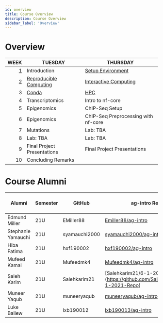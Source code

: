 ```yaml
---
id: overview
title: Course Overview
description: Course Overview
sidebar_label: 'Overview'
---
```


# Overview

|                    WEEK | TUESDAY                                      | THURSDAY                                      |
| ----------------------: | -------------------------------------------- | --------------------------------------------- |
|       [1](./week_01.md) | Introduction                                 | [Setup Environment](./week_01.md)             |
| [2](./week_02/intro.md) | [Reproducible Computing](./week_02/intro.md) | [Interactive Computing](./week_02/jupyter.md) |
|                       3 | [Conda](./week_03/conda.md)                  | [HPC](./week_03/hpc.md)                       |
|                       4 | Transcriptomics                              | Intro to nf-core                              |
|                       5 | Epigenomics                                  | ChIP-Seq Setup                                |
|                       6 | Epigenomics                                  | ChIP-Seq Preprocessing with nf-core           |
|                       7 | Mutations                                    | Lab: TBA                                      |
|                       8 | Lab: TBA                                     | Lab: TBA                                      |
|                       9 | Final Project Presentations                  | Final Project Presentations                   |
|                      10 | Concluding Remarks                           |                                               |

# Course Alumni

| Alumni             | Semester | GitHub        | ag-intro Repo                                                                | Final Project Repo |
| ------------------ | -------- | ------------- | ---------------------------------------------------------------------------- | ------------------ |
| Edmund Miller      | 21U      | EMiller88     | [Emiller88/ag-intro](https://github.com/Emiller88/ag-intro)                  |                    |
| Stephanie Yamauchi | 21U      | syamauchi2000 | [syamauchi2000/ag-intro](https://github.com/syamauchi2000/ag-intro)          |                    |
| Hiba Fatima        | 21U      | hxf190002     | [hxf190002/ag-intro](https://github.com/hxf190002/ag-intro)                  |                    |
| Mufeed Kamal       | 21U      | Mufeedmk4     | [Mufeedmk4/ag-intro](https://github.com/Mufeedmk4/ag-intro)                  |                    |
| Saleh Karim        | 21U      | Salehkarim21  | [Salehkarim21/6-1-2021-Repo] (https://github.com/Salehkarim21/6-1-2021-Repo) |                    |
| Muneer Yaqub       | 21U      | muneeryaqub   | [muneeryaqub/ag-intro](https://github.com/muneeryaqub/ag-intro)              |                    |
| Luke Ballew        | 21U      | lxb190012     | [lxb190013/ag-intro](https://github.com/lxb190013/ag-intro)                  |                    |

